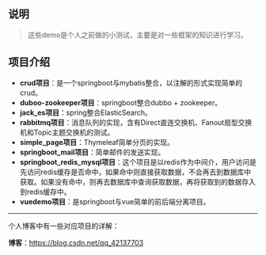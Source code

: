 ## 说明

> 这些demo是个人之前做的小测试，主要是对一些框架的知识进行学习。



## 项目介绍


* **crud项目**：是一个springboot与mybatis整合，以注解的形式实现简单的crud。
* **duboo-zookeeper项目**：springboot整合dubbo + zookeeper。
* **jack_es项目**：spring整合ElasticSearch。
* **rabbitmq项目**：消息队列的实现，含有Direct直连交换机、Fanout扇型交换机和Topic主题交换机的测试。
* **simple_page项目**：Thymeleaf简单分页的实现。
* **springboot_mail项目**：简单邮件的发送实现。
* **springboot_redis_mysql项目**：这个项目是以redis作为中间介，用户访问是先访问redis缓存是否命中，如果命中则直接获取数据，不会再去到数据库中获取。如果没有命中，则再去数据库中查询获取数据，再将获取到的数据存入到redis缓存中。
* **vuedemo项目**：是springboot与vue简单的前后端分离项目。

------

个人博客中有一些对应项目的详解：

**博客**：https://blog.csdn.net/qq_42137703